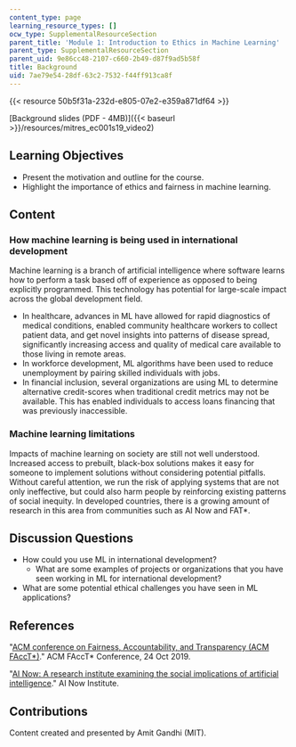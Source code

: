 ```yaml
---
content_type: page
learning_resource_types: []
ocw_type: SupplementalResourceSection
parent_title: 'Module 1: Introduction to Ethics in Machine Learning'
parent_type: SupplementalResourceSection
parent_uid: 9e86cc48-2107-c660-2b49-d87f9ad5b58f
title: Background
uid: 7ae79e54-28df-63c2-7532-f44ff913ca8f
---
```


{{< resource 50b5f31a-232d-e805-07e2-e359a871df64 >}}

[Background slides (PDF - 4MB)]({{< baseurl >}}/resources/mitres_ec001s19_video2)

Learning Objectives
-------------------

*   Present the motivation and outline for the course.
*   Highlight the importance of ethics and fairness in machine learning.

Content
-------

### How machine learning is being used in international development

Machine learning is a branch of artificial intelligence where software learns how to perform a task based off of experience as opposed to being explicitly programmed. This technology has potential for large-scale impact across the global development field.

*   In healthcare, advances in ML have allowed for rapid diagnostics of medical conditions, enabled community healthcare workers to collect patient data, and get novel insights into patterns of disease spread, significantly increasing access and quality of medical care available to those living in remote areas.
*   In workforce development, ML algorithms have been used to reduce unemployment by pairing skilled individuals with jobs.
*   In financial inclusion, several organizations are using ML to determine alternative credit-scores when traditional credit metrics may not be available. This has enabled individuals to access loans financing that was previously inaccessible.

### Machine learning limitations

Impacts of machine learning on society are still not well understood. Increased access to prebuilt, black-box solutions makes it easy for someone to implement solutions without considering potential pitfalls. Without careful attention, we run the risk of applying systems that are not only ineffective, but could also harm people by reinforcing existing patterns of social inequity. In developed countries, there is a growing amount of research in this area from communities such as AI Now and FAT\*.

Discussion Questions
--------------------

*   How could you use ML in international development?
    *   What are some examples of projects or organizations that you have seen working in ML for international development?
*   What are some potential ethical challenges you have seen in ML applications?

References
----------

"[ACM conference on Fairness, Accountability, and Transparency (ACM FAccT\*)](https://fatconference.org/)." ACM FAccT\* Conference, 24 Oct 2019.

"[AI Now: A research institute examining the social implications of artificial intelligence](https://ainowinstitute.org/)." AI Now Institute.

Contributions
-------------

Content created and presented by Amit Gandhi (MIT).